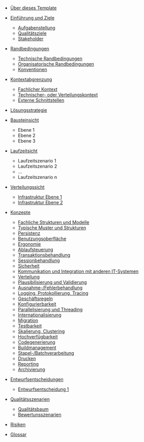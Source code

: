 * [Über dieses Template](README.md)
* [Einführung und Ziele](01-introduction-and-goals.md)
  * [Aufgabenstellung](01-introduction-and-goals.md#requirements)
  * [Qualitätsziele](01-introduction-and-goals.md#qualitygoals)
  * [Stakeholder](01-introduction-and-goals.md#stakeholder)

* [Randbedingungen](02-architecture-constraints.md)
  * [Technische Randbedingungen](02-architecture-constraints.md#technical)
  * [Organisatorische Randbedingungen](02-architecture-constraints.md#organisational)
  * [Konventionen](02-architecture-constraints.md#conventions)

* [Kontextabgrenzung](03-system-scope-and-context.md)
  * [Fachlicher Kontext](03-system-scope-and-context.md#functional-context)
  * [Technischer- oder Verteilungskontext](03-system-scope-and-context.md#technical-context)
  * [Externe Schnittstellen](03-system-scope-and-context.md#external-interfaces)

* [Lösungsstrategie](04-solution-strategy.md)
* [Bausteinsicht](05-building-block-view.md)
  * Ebene 1
  * Ebene 2
  * Ebene 3

* [Laufzeitsicht](06-runtime-view.md)
  * Laufzeitszenario 1
  * Laufzeitszenario 2
  * ...
  * Laufzeitszenario n

* [Verteilungssicht](07-deployment-view.md)
  * [Infrastruktur Ebene 1](07-deployment-view.md#level-1)
  * [Infrastruktur Ebene 2](07-deployment-view.md#level-2)

* [Konzepte](08-concepts.md)
  * [Fachliche Strukturen und Modelle](08-concepts.md#structures)
  * [Typische Muster und Strukturen](08-concepts.md#patterns)
  * [Persistenz](08-concepts.md#persistence)
  * [Benutzungsoberfläche](08-concepts.md#gui)
  * [Ergonomie](08-concepts.md#ux)
  * [Ablaufsteuerung](08-concepts.md#flow)
  * [Transaktionsbehandlung](08-concepts.md#transactions)
  * [Sessionbehandlung](08-concepts.md#sessions)
  * [Sicherheit](08-concepts.md#security)
  * [Kommunikation und Integration mit anderen IT-Systemen](08-concepts.md#communication)
  * [Verteilung](08-concepts.md#distribution)
  * [Plausibilisierung und Validierung](08-concepts.md#validation)
  * [Ausnahme-\/Fehlerbehandlung](08-concepts.md#exceptions)
  * [Logging, Protokollierung, Tracing](08-concepts.md#logging)
  * [Geschäftsregeln](08-concepts.md#business-rules)
  * [Konfigurierbarkeit](08-concepts.md#configuration)
  * [Parallelisierung und Threading](08-concepts.md#multi-threading)
  * [Internationalisierung](08-concepts.md#i18n)
  * [Migration](08-concepts.md#migration)
  * [Testbarkeit](08-concepts.md#testing)
  * [Skalierung, Clustering](08-concepts.md#scaling)
  * [Hochverfügbarkeit](08-concepts.md#ha)
  * [Codegenerierung](08-concepts.md#code-generation)
  * [Buildmanagement](08-concepts.md#build)
  * [Stapel-\/Batchverarbeitung](08-concepts.md#bulk)
  * [Drucken](08-concepts.md#print)
  * [Reporting](08-concepts.md#reporting)
  * [Archivierung](08-concepts.md#archiving)

* [Entwurfsentscheidungen](09-design-decisions.md)
  * [Entwurfsentscheidung 1](09-design-decisions.md)

* [Qualitätsszenarien](10-quality-scenarios.md)
  * [Qualitätsbaum](10-quality-scenarios.md#quality-tree)
  * [Bewertunsszenarien](10-quality-scenarios.md#rating)

* [Risiken](11-technical-risks.md)
* [Glossar](GLOSSARY.md)

